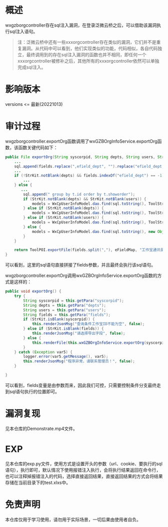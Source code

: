 # 概述

wxgzborgcontroller存在sql注入漏洞，在登录泛微云桥之后，可以借助该漏洞执行sql注入语句。

> 注：泛微云桥中还有一些xxxorgcontroller存在类似的漏洞，它们并不是重复漏洞。从代码中可以看到，他们实现类似的功能，代码相似，各自代码独立，最终调用到的存在sql注入漏洞的函数也并不相同，即任何一个xxxorgcontroller被修补之后，其他所有的xxxorgcontroller依然可以单独完成sql注入。

# 影响版本

versions <= 最新(20221013)

# 审计过程

wxgzborgcontroller.exportOrg函数调用了wxGZBOrgInfoService.exportOrg函数，该函数关键代码如下：

```java
public File exportOrg(String syscorpid, String depts, String users, String fields) throws Exception {
    ...
    sql.append(fields.replace(",efield_dept", "").replace("efield_dept,", "").replace("efield_dept", "").replace("efield_name", "u.name as efield_name").replace("efield_wxuserid", "u.wxuserid as efield_wxuserid").replace("efield_post", "u.post as efield_post").replace("efield_sex", "case when u.sex = 1 then '男' when u.sex = 2 then '女' else '未知' end as efield_sex").replace("efield_mobile", "u.mobile as efield_mobile").replace("efield_email", "u.email as efield_email").replace("efield_status", "case when u.isattend = 1 then '已关注' else '未关注' end as efield_status").replace("efield_relatesys", "group_concat(c.sysname) as efield_relatesys").replace("efield_relateaccount", "group_concat(b.outsysuserid) as efield_relateaccount"));
    ...
    if (!StrKit.notBlank(depts) && fields.indexOf("efield_dept") == -1) {
        ...
    } else {
       ...
        sql.append(" group by t.id order by t.showorder");
        if (StrKit.notBlank(depts) && StrKit.notBlank(users)) {
            models = WxCpUserInfoModel.dao.find(sql.toString(), ToolString.mergeAllSqlParams(new Object[]{syscorpid, ToolString.buildSqlInParams(depts.replaceAll("\\|", ",")), ToolString.buildSqlInParams(users.replaceAll("\\|", ","))}));
        } else if (StrKit.notBlank(depts)) {
            models = WxCpUserInfoModel.dao.find(sql.toString(), ToolString.mergeAllSqlParams(new Object[]{syscorpid, ToolString.buildSqlInParams(depts.replaceAll("\\|", ","))}));
        } else if (StrKit.notBlank(users)) {
            models = WxCpUserInfoModel.dao.find(sql.toString(), ToolString.mergeAllSqlParams(new Object[]{syscorpid, ToolString.buildSqlInParams(users.replaceAll("\\|", ","))}));
        } else {
            models = WxCpUserInfoModel.dao.find(sql.toString(), new Object[]{syscorpid});
        }
    }

    return ToolPOI.exportFile(fields.split(","), eFieldMap, "工作宝通讯录", "通讯录", models);
}
```

可以看到，这里的sql语句直接拼接了fields参数，并且最终会执行该sql语句。

wxgzborgcontroller.exportOrg调用wxGZBOrgInfoService.exportOrg函数的方式是这样的：

```java
public void exportOrg() {
    try {
        String syscorpid = this.getPara("syscorpid");
        String depts = this.getPara("depts");
        String users = this.getPara("users");
        String fields = this.getPara("fields");
        if (StrKit.isBlank(syscorpid)) {
            this.renderJsonMsg("查询条件工作宝ID不能为空", false);
        } else if (StrKit.isBlank(fields)) {
            this.renderJsonMsg("请选择导出字段", false);
        } else {
            this.renderFile(this.wxGZBOrgInfoService.exportOrg(syscorpid, depts, users, fields));
        }
    } catch (Exception var5) {
        logger.error(var5.getMessage(), var5);
        this.renderJsonMsg("程序异常，请联系管理员！", false);
    }

}
```

可以看到，fields变量是由参数而来，因此我们可控，只需要控制条件分支最终走到sql语句执行的位置即可。

# 漏洞复现

见本仓库的Demonstrate.mp4文件。

# EXP

见本仓库的exp.py文件，使用方式是设置开头的参数（url、cookie、要执行的sql语句），执行即可，默认情况下使用报错注入执行，会将执行结果返回在命令行，也可以注释掉报错注入的代码，选择直接返回结果，直接返回结果的方式会将结果存储在当前目录下的test.xlxs中。

# 免责声明

本仓库仅用于学习使用，请勿用于实际场景，一切后果由使用者自负。